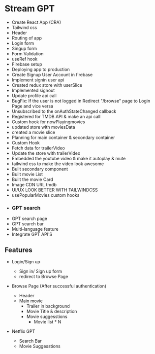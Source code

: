 # Stream GPT

- Create React App (CRA)
- Tailwind css
- Header
- Routing of app
- Login form
- Singup form
- Form Validation
- useRef hook
- Firebase setup
- Deploying app to production
- Create Signup User Account in firebase
- Implement signin user api
- Created redux store with userSlice
- Implemented signout 
- Update profile api call
- BugFix: If the user is not logged in Redirect "/browse" page to Login Page and vice versa
- Unsubscribed to the onAuthStateChanged callback
- Registered for TMDB API & make an api call
- Custom hook for nowPlayingmovies 
- updated store with moviesData
- created a movie slice
- Planning for main container & secondary container
- Custom Hook 
- Fetch data for trailerVideo
- Update the store with trailerVideo
- Embedded the youtube video & make it autoplay & mute
- tailwind css to make the video look awesome
- Built secondary component
- Built movie List
- Built the movie Card
- Image CDN URL tmdb
- UI/UX LOOK BETTER WITH TAILWINDCSS
- usePopularMovies custom hooks
- ### GPT search 
- GPT search page
- GPT search bar
- Multi-language feature
- Integrate GPT API'S



## Features

- Login/Sign up
    - Sign in/ Sign up form
    - redirect to Browse Page

- Browse Page (After successful authentication)
    - Header
    - Main movie
        - Trailer in background
        - Movie Title & description
        - Movie suggesstions 
            - Movie list * N
            

- Netflix GPT
    - Search Bar
    - Movie Suggesstions            
